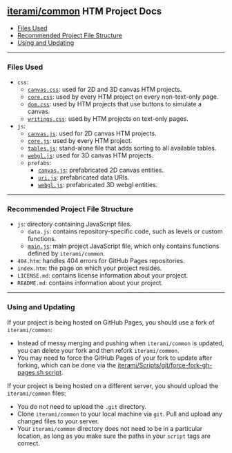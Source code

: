 [iterami/common](https://github.com/iterami/common) HTM Project Docs
--------------------------------------------------------------------

* [Files Used](#files-used)
* [Recommended Project File Structure](#recommended-project-file-structure)
* [Using and Updating](#using-and-updating)

---

### Files Used
* `css`:
  * [`canvas.css`](https://github.com/iterami/Docs.htm/blob/gh-pages/common/css/canvas.md): used for 2D and 3D canvas HTM projects.
  * [`core.css`](https://github.com/iterami/Docs.htm/blob/gh-pages/common/css/core.md): used by every HTM project on every non-text-only page.
  * [`dom.css`](https://github.com/iterami/Docs.htm/blob/gh-pages/common/css/dom.md): used by HTM projects that use buttons to simulate a canvas.
  * [`writings.css`](https://github.com/iterami/Docs.htm/blob/gh-pages/common/css/writings.md): used by HTM projects on text-only pages.
* `js`:
  * [`canvas.js`](https://github.com/iterami/Docs.htm/blob/gh-pages/common/js/canvas.md): used for 2D canvas HTM projects.
  * [`core.js`](https://github.com/iterami/Docs.htm/blob/gh-pages/common/js/core.md): used by every HTM project.
  * [`tables.js`](https://github.com/iterami/Docs.htm/blob/gh-pages/common/js/tables.md): stand-alone file that adds sorting to all available tables.
  * [`webgl.js`](https://github.com/iterami/Docs.htm/blob/gh-pages/common/js/webgl.md): used for 3D canvas HTM projects.
  * `prefabs`:
    * [`canvas.js`](https://github.com/iterami/Docs.htm/blob/gh-pages/common/js/prefabs/canvas.md): prefabricated 2D canvas entities.
    * [`uri.js`](https://github.com/iterami/Docs.htm/blob/gh-pages/common/js/prefabs/uri.md): prefabricated data URIs.
    * [`webgl.js`](https://github.com/iterami/Docs.htm/blob/gh-pages/common/js/prefabs/webgl.md): prefabricated 3D webgl entities.

---

### Recommended Project File Structure
* `js`: directory containing JavaScript files.
  * `data.js`: contains repository-specific code, such as levels or custom functions.
  * [`main.js`](https://github.com/iterami/Docs.htm/blob/gh-pages/common/js/main.md): main project JavaScript file, which only contains functions defined by `iterami/common`.
* `404.htm`: handles 404 errors for GitHub Pages repositories.
* `index.htm`: the page on which your project resides.
* `LICENSE.md`: contains license information about your project.
* `README.md`: contains information about your project.

---

### Using and Updating
If your project is being hosted on GitHub Pages, you should use a fork of `iterami/common`:
* Instead of messy merging and pushing when `iterami/common` is updated, you can delete your fork and then refork `iterami/common`.
* You may need to force the GitHub Pages of your fork to update after forking, which can be done via the [iterami/Scripts/git/force-fork-gh-pages.sh script](https://github.com/iterami/Scripts/blob/master/git/force-fork-gh-pages.sh).

If your project is being hosted on a different server, you should upload the `iterami/common` files:
* You do not need to upload the `.git` directory.
* Clone `iterami/common` to your local machine via `git`. Pull and upload any changed files to your server.
* Your `iterami/common` directory does not need to be in a particular location, as long as you make sure the paths in your `script` tags are correct.
